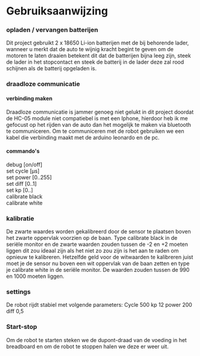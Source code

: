 # Gebruiksaanwijzing

### opladen / vervangen batterijen
Dit project gebruikt 2 x 18650 Li-ion batterijen met de bij behorende lader, wanneer u merkt dat de auto te wijnig kracht begint te geven om de motoren te laten draaien betekent dit dat de batterijen bijna leeg zijn, steek de lader in het stopcontact en steek de batterij in de lader deze zal rood schijnen als de batterij opgeladen is.

### draadloze communicatie
#### verbinding maken
Draadloze communicatie is jammer genoeg niet gelukt in dit project doordat de HC-05 module niet compatiebel is met een Iphone, hierdoor heb ik me gefocust op het rijden van de auto dan het mogelijk te maken via bluetooth te communiceren. Om te communiceren met de robot gebruiken we een kabel die verbinding maakt met de arduino leonardo en de pc.

#### commando's
debug [on/off]   
set cycle [µs]  
set power [0..255]  
set diff [0..1]  
set kp [0..]  
calibrate black  
calibrate white  

### kalibratie
De zwarte waardes worden gekalibreerd door de sensor te plaatsen boven het zwarte oppervlak voorzien op de baan. Type calibrate black in de seriële monitor en de zwarte waarden zouden tussen de -2 en +2 moeten liggen dit zou ideaal zijn als het niet zo zou zijn is het aan te raden om opnieuw te kalibreren. Hetzelfde geld voor de witwaarden te kalibreren juist moet je de sensor nu boven een wit oppervlak van de baan zetten en type je calibrate white in de seriële monitor. De waarden zouden tussen de 990 en 1000 moeten liggen.

### settings
De robot rijdt stabiel met volgende parameters:
Cycle 500
kp 12
power 200
diff 0,5

### Start-stop
Om de robot te starten steken we de dupont-draad van de voeding in het breadboard en om de robot te stoppen halen we deze er weer uit.
